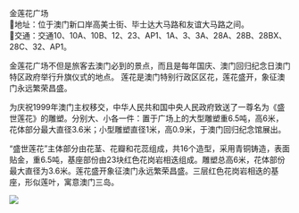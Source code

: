  金莲花广场  
📍地址：位于澳门新口岸高美士街、毕士达大马路和友谊大马路之间。  
🚌交通：交通10、10A、10B、12、23、AP1、1A、3、3A、28A、28B、28BX、28C、32、AP1。  
  
金莲花广场不但是旅客去澳门必到的景点，而且是每年国庆、澳门回归纪念日澳门特区政府举行升旗仪式的地点。  莲花是澳门特别行政区区花，莲花盛开，象征澳门永远繁荣昌盛。  
  
为庆祝1999年澳门主权移交，中华人民共和国中央人民政府致送了一尊名为《盛世莲花》的雕塑。分别大、小各一件：置于广场上的大型雕塑重6.5吨，高6米，花体部分最大直径3.6米；小型雕塑直径1米，高0.9米，于澳门回归纪念馆展出。  
  
“盛世莲花”主体部分由花茎、花瓣和花蕊组成，共16个造型，采用青铜铸造，表面贴金，重6.5吨，基座部份由23块红色花岗岩相迭组成。雕塑总高6米，花体部份最大直径为3.6米。莲花盛开象征澳门永远繁荣昌盛。三层红色花岗岩相迭的基座，形似莲叶，寓意澳门三岛。  
  
![](https://raw.gitmirror.com/szqq0512/Pic/main/img/202201212101837.png)  